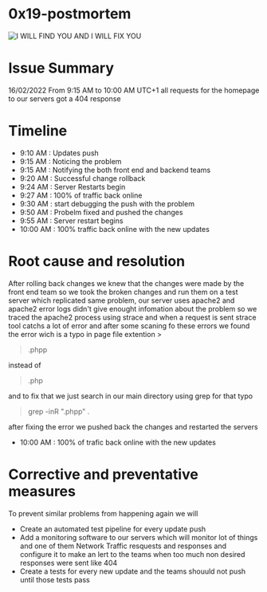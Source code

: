 # 0x19-postmortem
![I WILL FIND YOU AND I WILL FIX YOU](https://miro.medium.com/max/1400/0*kHoWD7gJ0PC9GmBK.jpg)
# Issue Summary
16/02/2022 From 9:15 AM to 10:00 AM UTC+1 all requests for the homepage to our servers got a 404 response

# Timeline
- 9:10 AM : Updates push
- 9:15 AM : Noticing the problem
- 9:15 AM : Notifying the both front end and backend teams
- 9:20 AM : Successful change rollback
- 9:24 AM : Server Restarts begin
- 9:27 AM : 100% of traffic back online
- 9:30 AM : start debugging the push with the problem
- 9:50 AM : Probelm fixed and pushed the changes
- 9:55 AM : Server restart begins
- 10:00 AM : 100% traffic back online with the new updates

# Root cause and resolution
After rolling back changes we knew that the changes were made by the front end team so we took the broken changes and run them on a test server which replicated same problem, our server uses apache2 and apache2 error logs didn't give enought infomation about the problem so we traced the apache2 process using strace and when a request is sent strace tool catchs a lot of error and after some scaning fo these errors we found the error wich is a typo in page file extention >
> .phpp

instead of 

> .php

and to fix that we just search in our main directory using grep for that typo
> grep -inR ".phpp" .

after fixing the error we pushed back the changes and restarted the servers
- 10:00 AM : 100% of trafic back online with the new updates

# Corrective and preventative measures

To prevent similar problems from happening again we will 
- Create an automated test pipeline for every update push 
- Add a monitoring software to our servers which will monitor lot of things and one of them Network Traffic resquests and responses and configure it to make an lert to the teams when too much non desired responses were sent like 404
- Create a tests for every new update and the teams shouuld not push until those tests pass
